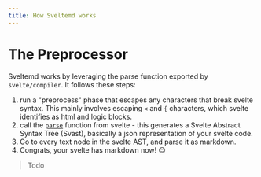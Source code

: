 ```yaml
---
title: How Sveltemd works
---
```


# The Preprocessor

Sveltemd works by leveraging the parse function exported by `svelte/compiler`. It follows these steps:

1. run a "preprocess" phase that escapes any characters that break svelte syntax. This mainly involves escaping `<` and `{` characters, which svelte identifies as html and logic blocks.
2. call the [`parse`](https://svelte.dev/docs/svelte/svelte-compiler#parse) function from svelte - this generates a Svelte Abstract Syntax Tree (Svast), basically a json representation of your svelte code.
3. Go to every text node in the svelte AST, and parse it as markdown.
4. Congrats, your svelte has markdown now! 😊

> Todo